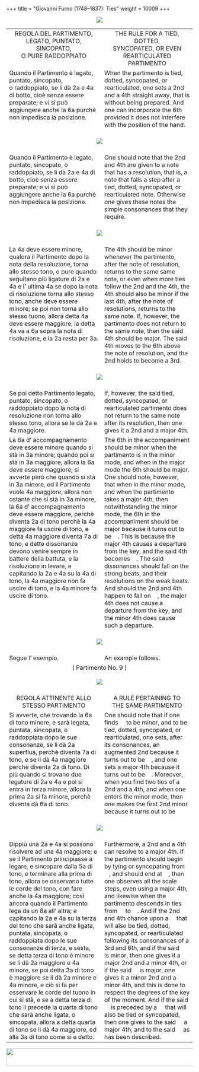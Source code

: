 +++
title = "Giovanni Furno (1748–1837): Ties"
weight = 10009
+++

<body>
<p align="center"><img src="../PrevIndexNextTop.jpg" border="0" usemap="#Map"></p>
<map name="Map">
  <area shape="rect" coords="28,0,122,22" href="regoleP7.htm">
  <area shape="rect" coords="437,0,532,22" href="index.htm">
  <area shape="rect" coords="830,0,920,22" href="regoleP9.htm">
</map>
<table width="850" align="center" cellpadding="5" cellspacing="5">
  <colgroup>
  <col width="425">
  <col width="425">
  </colgroup>
  <tbody><tr>
    <td valign="top" align="center">REGOLA DEL PARTIMENTO,<br>
      LEGATO, PUNTATO, SINCOPATO,<br>
      O PURE RADDOPPIATO</td>
    <td valign="top" align="center">THE RULE FOR A TIED, DOTTED,<br>
      SYNCOPATED, OR EVEN<br>
      REARTICULATED PARTIMENTO</td>
  </tr><tr>
    <td valign="top">Quando il Partimento è legato, puntato, sincopato,<br>
      o raddoppiato, se li dà 2a e 4a di botto, cioè senza essere preparate; e vi si può aggiungere anche la 6a purchè non impedisca la posizione.</td>
    <td valign="top">When the partimento is tied, dotted, syncopated, or rearticulated, one sets a 2nd and a 4th straight away, that is without being prepared. And one can incorporate the 6th provided it does not interfere with the position of the hand.</td>
  </tr><tr>
    <td colspan="2" align="center"><br>
      <img src="images/LegatoOne.jpg"><br>
      <br></td>
  </tr><tr>
    <td valign="top">Quando il Partimento è legato, puntato, sincopato, o raddoppiato, se li dà 2a e 4a di botto, cioè senza essere preparate; e vi si può aggiungere anche la 6a purchè non impedisca la posizione.</td>
    <td valign="top">One should note that the 2nd and 4th are given to a note that has a resolution, that is, a note that falls a step after a tied, dotted, syncopated, or rearticulated note. Otherwise one gives these notes the simple consonances that they require.</td>
  </tr><tr>
    <td colspan="2" align="center"><br>
      <img src="images/LegatoTwo.jpg"><br>
      <br></td>
  </tr><tr>
    <td valign="top">La 4a deve essere minore, qualora il Partimento dopo la nota della resoluzione, torna allo stesso tono, o pure quando seguitano più ligature di 2a e 4a e l’ ultima 4a se dopo la nota di risoluzione torna allo stesso tono, anche deve essere minore; se poi non torna allo stesso tuono, allora detta 4a deve essere maggiore; la detta 4a va a 6a sopra la nota di risoluzione, e la 2a resta per 3a.</td>
    <td valign="top">The 4th should be minor whenever the partimento, after the note of resolution, returns to the same same note, or even when more ties follow the 2nd and the 4th, the 4th should also be minor if the last 4th, after the note of resolutions, returns to the same note. If, however, the partimento does not return to the same note, then the said 4th should be major. The said 4th moves to the 6th above the note of resolution, and the 2nd holds to become a 3rd.</td>
  </tr><tr>
    <td colspan="2" align="center"><br>
      <img src="images/LegatoTre.jpg"><br>
      <br></td>
  </tr><tr>
    <td valign="top">Se poi detto Partimento legato, puntato, sincopato, o raddoppiato dopo la nota di resoluzione non torna allo stesso tono, allora se le dà 2a e 4a maggiore.</td>
    <td valign="top">If, however, the said tied, dotted, syncopated, or rearticulated partimento does not return to the same note after its resolution, then one gives it a 2nd and a major 4th.</td>
  </tr><tr>
    <td valign="top">La 6a d’ accompagnamento deve essere minore quando si stà in 3a minore; quando poi si stà in 3a maggiore, allora la 6a deve essere maggiore; si avverte però che quando si stà in 3a minore, ed il Partimento vuole 4a maggiore, allora non ostante che si stà in 3a minore, la 6a d’ accompagnamento deve essere maggiore, perchè diventa 2a di tono perchè la 4a maggiore fa uscire di tono, e detta 4a maggiore diventa 7a di tono, e dette dissonanze devono venire sempre in battere della battuta, e la risoluzione in levare, e capitando la 2a e 4a su la 4a di tono, la 4a maggiore non fa uscire di tono, e la 4a minore fa uscire di tono.</td>
    <td valign="top">The 6th in the accompaniment should be minor when the partimento is in the minor mode, and when in the major mode the 6th should be major. One should note, however, that when in the minor mode, and when the partimento takes a major 4th, then notwithstanding the minor mode, the 6th in the accompaniment should be major because it turns out to be <img src="images/MelTwo.gif" width="13" height="13">. This is because the major 4th causes a departure from the key, and the said 4th becomes <span class="style4"><img src="images/MelSeven.gif" width="13" height="13"></span>. The said dissonances should fall on the strong beats, and their resolutions on the weak beats. And should the 2nd and 4th happen to fall on <span class="style4"><img src="images/BassFour.gif" width="13" height="13"></span>, the major 4th does not cause a departure from the key, and the minor 4th does cause such a departure.</td>
  </tr><tr>
    <td colspan="2" align="center"><br>
      <img src="images/SestaMaggiore.jpg"><br>
      <br></td>
  </tr><tr>
    <td valign="top">Segue l’ esempio.</td>
    <td valign="top">An example follows.</td>
  </tr><tr>
    <td colspan="2" align="center">( Partimento No. 9 )<br>
      <br>
      <img src="images/PartiP14.jpg"><br>
      <br></td>
  </tr><tr>
    <td valign="top" align="center">REGOLA ATTINENTE ALLO<br>
      STESSO PARTIMENTO</td>
    <td valign="top" align="center">A RULE PERTAINING TO<br>
      THE SAME PARTIMENTO</td>
  </tr><tr>
    <td valign="top">Si avverte, che trovando la 6a di tono minore, e sarà legata, puntata, sincopata, o raddoppiata dopo le sue consonanze, se li dà 2a superflua, perchè diventa 7a di tono, e se li dà 4a maggiore perchè diventa 2a di tono. Di più quando si trovano due legature di 2a e 4a e poi si entra in terza minore, allora la prima 2a si fa minore, perchè diventa dà 6a di tono.</td>
    <td valign="top">One should note that if one finds <img src="images/BassSix.gif" width="13" height="13"> to be minor, and to be tied, dotted, syncopated, or rearticulated, one sets, after its consonances, an augmented 2nd because it turns out to be <img src="images/MelSeven.gif" width="13" height="13">, and one sets a major 4th because it turns out to be <img src="images/MelTwo.gif" width="13" height="13">. Moreover, when you find two ties of a 2nd and a 4th, and when one enters the minor mode, then one makes the first 2nd minor because it turns out to be <img src="images/MelSix.gif" width="13" height="13"></td>
  </tr><tr>
    <td colspan="2" align="center"><br>
      <img src="images/SecondaSuperflua.jpg"><br>
      <br></td>
  </tr><tr>
    <td valign="top"><span class="style3">Dippiù una 2a e 4a si possono risolvere ad una 4a maggiore; e se il Partimento principiasse a legare, e sincopare dalla 5a di tono, e terminare alla prima di tono, allora se osservano tutte le corde del tono, con fare anche la 4a maggiore; così ancora quando il Partimento lega da un 8a all’ altra; e capitando la 2a e 4a su la terza del tono che sarà anche ligata, puntata, sincopata, o raddoppiata dopo le sue consonanze di terza, e sesta, se detta terza di tono è minore se li dà 2a maggiore e 4a minore, se poi detta 3a di tono è maggiore se li dà 2a minore e 4a minore, e ciò si fa per osservare le corde del tuono in cui si stà, e se a detta terza di tono li precede la quarta di tono che sarà anche ligata, o sincopata, allora a detta quarta di tono se li dà 4a maggiore, ed alla 3a di tono come si e detto.</span></td>
    <td valign="top"><span class="style3">Furthermore, a 2nd and a 4th can resolve to a major 4th. If the partimento should begin by tying or syncopating from <img src="images/BassFive.gif" width="13" height="13">, and should end at <img src="images/BassOne.gif" width="13" height="13">, then one observes all the scale steps, even using a major 4th, and likewise when the partimento descends in ties from <img src="images/BassEight.gif" width="13" height="13"> to <img src="images/BassOne.gif" width="13" height="13">. And if the 2nd and 4th chance upon a <img src="images/BassThree.gif" width="13" height="13"> that will also be tied, dotted, syncopated, or rearticulated following its consonances of a 3rd and 6th, and if the said <img src="images/BassThree.gif" width="13" height="13"> is minor, then one gives it a major 2nd and a minor 4th, or if the said <img src="images/BassThree.gif" width="13" height="13"> is major, one gives it a minor 2nd and a minor 4th, and this is done to respect the degrees of the key of the moment. And if the said <img src="images/BassThree.gif" width="13" height="13"> is preceded by a <img src="images/BassFour.gif" width="13" height="13"> that will also be tied or syncopated, then one gives to the said <img src="images/BassFour.gif" width="13" height="13"> a major 4th, and to the said <img src="images/BassThree.gif" width="13" height="13"> as has been described.</span></td>
</tr></tbody></table>
<p align="center"><img src="../PrevIndexNextBot.jpg" width="962" height="48" border="0" usemap="#Map3"></p>
<map name="Map3">
  <area shape="rect" coords="29,25,123,47" href="regoleP7.htm">
  <area shape="rect" coords="435,25,530,47" href="index.htm">
  <area shape="rect" coords="831,25,921,47" href="regoleP9.htm">
</map>


</body>
